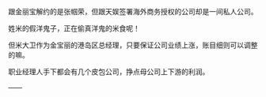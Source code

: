 跟金丽宝解约的是张帼荣，但跟天娱签署海外商务授权的公司却是一间私人公司。

姓米的假洋鬼子，正在偷真洋鬼的米食呢！

但米大卫作为金宝丽的港岛区总经理，只要保证公司业绩上涨，账目细则可以调整的嘛。

职业经理人手下都会有几个皮包公司，挣点母公司上下游的利润。

——

